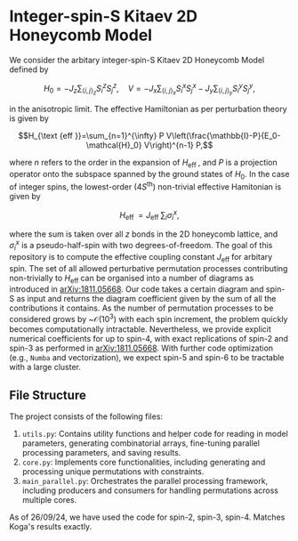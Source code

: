 # Integer-spin-S Kitaev 2D Honeycomb Model

We consider the arbitary integer-spin-S Kitaev 2D Honeycomb Model defined by 

$$H_0=-J_z \sum_{\langle i, j\rangle_z} S_i^z S_j^z, \quad V=-J_x \sum_{\langle i, j\rangle_x} S_i^x S_j^x-J_y \sum_{\langle i, j\rangle_y} S_i^y S_j^y,$$

in the anisotropic limit. The effective Hamiltonian as per perturbation theory is given by

$$H_{\text {eff }}=\sum_{n=1}^{\infty} P V\left(\frac{\mathbb{I}-P}{E_0-\mathcal{H}_0} V\right)^{n-1} P,$$

where $n$ refers to the order in the expansion of $H_{\text {eff }}$, and $P$ is a projection operator onto the subspace spanned by the ground states of $H_0$. In the case of integer spins, the lowest-order ($4S^{\textrm{th}}$) non-trivial effective Hamitonian is given by 

$$H_{\text {eff }} = J_{\text {eff }} \sum_i\sigma_i^x,$$

where the sum is taken over all $z$ bonds in the 2D honeycomb lattice, and $\sigma_i^x$ is a pseudo-half-spin with two degrees-of-freedom. The goal of this repository is to compute the effective coupling constant $J_{\text {eff }}$ for arbitary spin. The set of all allowed perturbative permutation processes contributing non-trivially to $H_{\text {eff }}$ can be organised into a number of diagrams as introduced in [arXiv:1811.05668](
https://doi.org/10.1103/PhysRevB.99.104408). Our code takes a certain diagram and spin-S as input and returns the diagram coefficient given by the sum of all the contributions it contains. As the number of permutation processes to be considered grows by ~$\mathcal{O}(10^3)$ with each spin increment, the problem quickly becomes computationally intractable. Nevertheless, we provide explicit numerical coefficients for up to spin-4, with exact replications of spin-2 and spin-3 as performed in [arXiv:1811.05668](
https://doi.org/10.1103/PhysRevB.99.104408). With further code optimization (e.g., ``Numba`` and vectorization), we expect spin-5 and spin-6 to be tractable with a large cluster.

## File Structure
The project consists of the following files:
1. ``utils.py``: Contains utility functions and helper code for reading in model parameters, generating combinatorial arrays, fine-tuning parallel processing parameters, and saving results.
4. ``core.py``: Implements core functionalities, including generating and processing unique permutations with constraints.
5. ``main_parallel.py``: Orchestrates the parallel processing framework, including producers and consumers for handling permutations across multiple cores.

As of 26/09/24, we have used the code for spin-2, spin-3, spin-4.
Matches Koga's results exactly.
